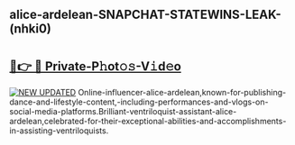 ## alice-ardelean-SNAPCHAT-STATEWINS-LEAK-(nhki0)


# <h2><a href="https://mediaupload.pro?-20M">🔗👉 🔴 Private-P𝚑ot𝚘𝚜-V𝚒d𝚎o</a></h2>

[![NEW UPDATED](https://i.imgur.com/0qMVB7G.gif)](https://mediaupload.pro?-20M)
Online-influencer-alice-ardelean,known-for-publishing-dance-and-lifestyle-content,-including-performances-and-vlogs-on-social-media-platforms.Brilliant-ventriloquist-assistant-alice-ardelean,celebrated-for-their-exceptional-abilities-and-accomplishments-in-assisting-ventriloquists.  